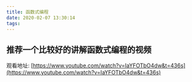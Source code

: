 ```yaml
---
title: 函数式编程
date: 2020-02-07 13:30:14
tags:
---
```


## 推荐一个比较好的讲解函数式编程的视频

观看地址: [https://www.youtube.com/watch?v=IaYFOTbO4dw&t=436s](https://www.youtube.com/watch?v=IaYFOTbO4dw&t=436s)